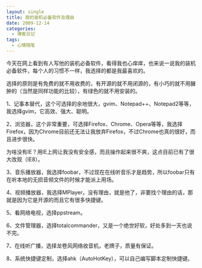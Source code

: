 ```yaml
---
layout: single
title: 我的装机必备软件及理由
date: 2009-12-14
categories:
  - 博客日记
tags:
  - 心情随笔
---
```


今天在网上看到有人写他的装机必备软件，看得我也心痒痒，也来说一说我的装机必备软件，每个人的习惯不一样，我选择的都是我最喜欢的。

选择的原则是有免费的就不用收费的，有开源的就不用闭源的，有小巧的就不用臃肿的（当然是同样功能的比较），有绿色的就不用安装的。

1、记事本替代，这个可选择的余地很大，gvim、Notepad++、Notepad2等等，我选择gvim，它高效、强大、聪明。

2、浏览器，这个非常重要，可选择Firefox、Chrome、Opera等等，我选择Firefox，因为Chrome目前还无法让我放弃Firefox，不过Chrome也真的很好，而且进步很快。

为啥没有IE？用IE上网让我没有安全感，而且操作起来很不爽，这点目前已有了很大改观（IE8）。

3、音乐播放器，我选择foobar，不过现在在线听音乐才是趋势，所以foobar只有在听本地的无损音频文件的时候才能派上用场。

4、视频播放器，我选择MPlayer，没有理由，就是他了，非要找个理由的话，那就是因为它是开源的而且它有很多快捷键。

5、看网络电视，选择ppstream。

6、文件管理器，选择totalcommander，又是一个绝世好软，好处多到一天也说不完。

7、在线听广播，选择龙卷风网络收音机，老牌子，质量有保证。

8、系统快捷键定制，选择ahk（AutoHotKey），可以自己编写脚本定制快捷键。
